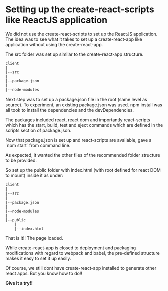 # Setting up the create-react-scripts like ReactJS application

<p>We did not use the create-react-scripts to set up the ReactJS application. The idea was to see what it takes to set up a create-react-app like application without using the create-react-app. <p>
<p>The src folder was set up similar to the create-react-app structure.<p>

	client
  	|
  	|--src
  	|
  	|--package.json 
  	|
  	|--node-modules

<p>Next step was to set up a package.json file in the root (same level as source).  To experiment, an existing package.json was used. 
npm install was all took to install the dependencies and the devDependencies.<p>

<p>The packages included react, react dom and importantly react-scripts which has the start, build, test and eject commands which are defined in the scripts section of package.json.<p>

<p>Now that package.json is set up and react-scripts are available, gave a `npm start` from command line. <p>

<p>As expected, it wanted the other files of the recommended folder structure to be provided.<p>

<p>So set up the public folder with index.html (with root defined for react DOM to mount) inside it as under:<p>

	client
  	|
  	|--src
  	|
  	|--package.json 
  	|
  	|--node-modules
  	|
  	|--public
		|
		|--index.html

<p>That is it!! The page loaded.<p>

<p>While create-react-app is closed to deployment and packaging modifications with regard to webpack and babel, the pre-defined structure makes it easy to set it up easily. <p>

<p>Of course, we still dont have create-react-app installed to generate other react apps. But you know how to do!!<p>

**Give it a try!!**
